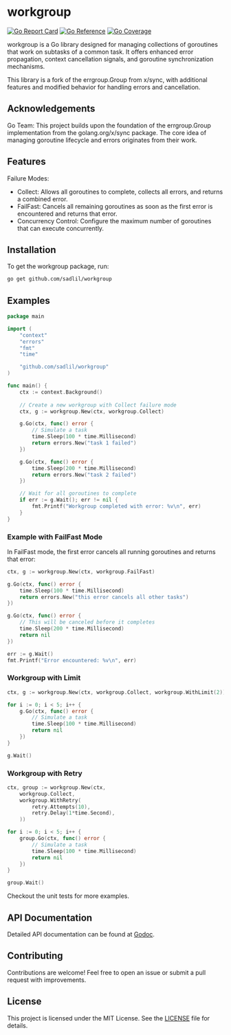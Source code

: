 # workgroup

[![Go Report Card](https://goreportcard.com/badge/github.com/sadlil/workgroup)](https://goreportcard.com/report/github.com/sadlil/workgroup)
[![Go Reference](https://pkg.go.dev/badge/github.com/sadlil/workgroup.svg)](https://pkg.go.dev/github.com/sadlil/workgroup)
[![Go Coverage](https://github.com/sadlil/workgroup/wiki/coverage.svg)](https://raw.githack.com/wiki/sadlil/workgroup/coverage.html)

workgroup is a Go library designed for managing collections of goroutines that work on subtasks of a common task. It offers enhanced error propagation, context cancellation signals, and goroutine synchronization mechanisms.

This library is a fork of the errgroup.Group from x/sync, with additional features and modified behavior for handling errors and cancellation.

## Acknowledgements

Go Team: This project builds upon the foundation of the errgroup.Group implementation from the golang.org/x/sync package. The core idea of managing goroutine lifecycle and errors originates from their work.

## Features

Failure Modes:

- Collect: Allows all goroutines to complete, collects all errors, and returns a combined error.
- FailFast: Cancels all remaining goroutines as soon as the first error is encountered and returns that error.
- Concurrency Control: Configure the maximum number of goroutines that can execute concurrently.

## Installation

To get the workgroup package, run:

```bash
go get github.com/sadlil/workgroup
```

## Examples

```go
package main

import (
    "context"
    "errors"
    "fmt"
    "time"

    "github.com/sadlil/workgroup"
)

func main() {
    ctx := context.Background()
    
    // Create a new workgroup with Collect failure mode
    ctx, g := workgroup.New(ctx, workgroup.Collect)

    g.Go(ctx, func() error {
        // Simulate a task
        time.Sleep(100 * time.Millisecond)
        return errors.New("task 1 failed")
    })

    g.Go(ctx, func() error {
        time.Sleep(200 * time.Millisecond)
        return errors.New("task 2 failed")
    })

    // Wait for all goroutines to complete
    if err := g.Wait(); err != nil {
        fmt.Printf("Workgroup completed with error: %v\n", err)
    }
}
```

### Example with FailFast Mode

In FailFast mode, the first error cancels all running goroutines and returns that error:

```go
ctx, g := workgroup.New(ctx, workgroup.FailFast)

g.Go(ctx, func() error {
    time.Sleep(100 * time.Millisecond)
    return errors.New("this error cancels all other tasks")
})

g.Go(ctx, func() error {
    // This will be canceled before it completes
    time.Sleep(200 * time.Millisecond)
    return nil
})

err := g.Wait()
fmt.Printf("Error encountered: %v\n", err)
```

### Workgroup with Limit

```go
ctx, g := workgroup.New(ctx, workgroup.Collect, workgroup.WithLimit(2))

for i := 0; i < 5; i++ {
    g.Go(ctx, func() error {
        // Simulate a task
        time.Sleep(100 * time.Millisecond)
        return nil
    })
}

g.Wait()
```

### Workgroup with Retry

```go
ctx, group := workgroup.New(ctx, 
    workgroup.Collect, 
    workgroup.WithRetry(
        retry.Attempts(10), 
        retry.Delay(1*time.Second),
    ))

for i := 0; i < 5; i++ {
    group.Go(ctx, func() error {
        // Simulate a task
        time.Sleep(100 * time.Millisecond)
        return nil
    })
}

group.Wait()
```

Checkout the unit tests for more examples.

## API Documentation

Detailed API documentation can be found at [Godoc](https://pkg.go.dev/github.com/sadlil/workgroup).

## Contributing

Contributions are welcome! Feel free to open an issue or submit a pull request with improvements.

## License

This project is licensed under the MIT License. See the [LICENSE](LICENSE) file for details.
